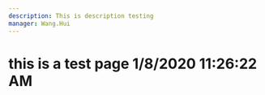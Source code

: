 ```yaml
---
description: This is description testing
manager: Wang.Hui
---
```

# this is a test page 1/8/2020 11:26:22 AM